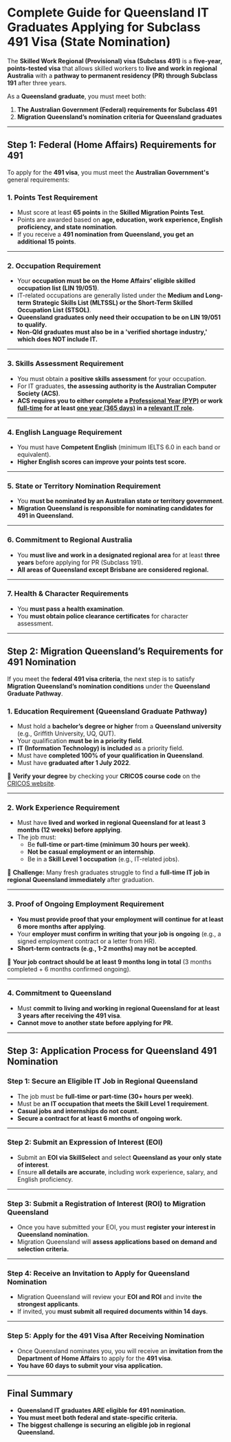 # **Complete Guide for Queensland IT Graduates Applying for Subclass 491 Visa (State Nomination)**

The **Skilled Work Regional (Provisional) visa (Subclass 491)** is a **five-year, points-tested visa** that allows skilled workers to **live and work in regional Australia** with a **pathway to permanent residency (PR) through Subclass 191** after three years.

As a **Queensland graduate**, you must meet both:
1. **The Australian Government (Federal) requirements for Subclass 491**
2. **Migration Queensland’s nomination criteria for Queensland graduates**

---

## **Step 1: Federal (Home Affairs) Requirements for 491**
To apply for the **491 visa**, you must meet the **Australian Government's** general requirements:

### **1. Points Test Requirement**
- Must score at least **65 points** in the **Skilled Migration Points Test**.
- Points are awarded based on **age, education, work experience, English proficiency, and state nomination**.
- If you receive a **491 nomination from Queensland, you get an additional 15 points**.

---

### **2. Occupation Requirement**
- Your **occupation must be on the Home Affairs’ eligible skilled occupation list (LIN 19/051)**.
- IT-related occupations are generally listed under the **Medium and Long-term Strategic Skills List (MLTSSL) or the Short-Term Skilled Occupation List (STSOL)**.
- **Queensland graduates only need their occupation to be on LIN 19/051 to qualify.**
- **Non-Qld graduates must also be in a 'verified shortage industry,' which does NOT include IT.**

---

### **3. Skills Assessment Requirement**
- You must obtain a **positive skills assessment** for your occupation.
- For IT graduates, **the assessing authority is the Australian Computer Society (ACS)**.
- **ACS requires you to either complete a [Professional Year (PYP)](https://www.acs.org.au/cpd-education/professional-year-program.html) or work [full-time](https://www.acs.org.au/msa/assessment-pathway/post-australian-study.html#:~:text=Can%20I%20have%20part%2Dtime%20work%20assessed%3F) for at least [one year (365 days)](https://www.acs.org.au/msa/assessment-pathway/post-australian-study.html#:~:text=One%20year%20(365%20days)%20of%20relevant%20work%20experience**%20in%20Australia) in a [relevant IT role](https://www.acs.org.au/msa/information-for-applicants/occupations-anzsco-codes/information-technology.html).**

---

### **4. English Language Requirement**
- You must have **Competent English** (minimum IELTS 6.0 in each band or equivalent).
- **Higher English scores can improve your points test score.**

---

### **5. State or Territory Nomination Requirement**
- You **must be nominated by an Australian state or territory government**.
- **Migration Queensland is responsible for nominating candidates for 491 in Queensland.**

---

### **6. Commitment to Regional Australia**
- You **must live and work in a designated regional area** for at least **three years** before applying for PR (Subclass 191).
- **All areas of Queensland except Brisbane are considered regional.**

---

### **7. Health & Character Requirements**
- You **must pass a health examination**.
- You **must obtain police clearance certificates** for character assessment.

---

## **Step 2: Migration Queensland’s Requirements for 491 Nomination**

If you meet the **federal 491 visa criteria**, the next step is to satisfy **Migration Queensland’s nomination conditions** under the **Queensland Graduate Pathway**.

### **1. Education Requirement (Queensland Graduate Pathway)**
- Must hold a **bachelor’s degree or higher** from a **Queensland university** (e.g., Griffith University, UQ, QUT).
- Your qualification **must be in a priority field**.
- **IT (Information Technology) is included** as a priority field.
- Must have **completed 100% of your qualification in Queensland**.
- Must have **graduated after 1 July 2022**.

📌 **Verify your degree** by checking your **CRICOS course code** on the [CRICOS website](https://cricos.education.gov.au/).

---

### **2. Work Experience Requirement**
- Must have **lived and worked in regional Queensland for at least 3 months (12 weeks) before applying**.
- The job must:
  - Be **full-time or part-time (minimum 30 hours per week)**.
  - **Not be casual employment or an internship**.
  - Be in a **Skill Level 1 occupation** (e.g., IT-related jobs).

📌 **Challenge:** Many fresh graduates struggle to find a **full-time IT job in regional Queensland immediately** after graduation.

---

### **3. Proof of Ongoing Employment Requirement**
- **You must provide proof that your employment will continue for at least 6 more months after applying**.
- Your **employer must confirm in writing that your job is ongoing** (e.g., a signed employment contract or a letter from HR).
- **Short-term contracts (e.g., 1-2 months) may not be accepted**.

📌 **Your job contract should be at least 9 months long in total** (3 months completed + 6 months confirmed ongoing).

---

### **4. Commitment to Queensland**
- Must **commit to living and working in regional Queensland for at least 3 years after receiving the 491 visa**.
- **Cannot move to another state before applying for PR.**

---

## **Step 3: Application Process for Queensland 491 Nomination**

### **Step 1: Secure an Eligible IT Job in Regional Queensland**
- The job must be **full-time or part-time (30+ hours per week)**.
- Must be **an IT occupation that meets the Skill Level 1 requirement**.
- **Casual jobs and internships do not count.**
- **Secure a contract for at least 6 months of ongoing work.**

---

### **Step 2: Submit an Expression of Interest (EOI)**
- Submit an **EOI via SkillSelect** and select **Queensland as your only state of interest**.
- Ensure **all details are accurate**, including work experience, salary, and English proficiency.

---

### **Step 3: Submit a Registration of Interest (ROI) to Migration Queensland**
- Once you have submitted your EOI, you must **register your interest in Queensland nomination**.
- Migration Queensland will **assess applications based on demand and selection criteria.**

---

### **Step 4: Receive an Invitation to Apply for Queensland Nomination**
- Migration Queensland will review your **EOI and ROI** and invite **the strongest applicants**.
- If invited, you **must submit all required documents within 14 days**.

---

### **Step 5: Apply for the 491 Visa After Receiving Nomination**
- Once Queensland nominates you, you will receive an **invitation from the Department of Home Affairs** to apply for the **491 visa**.
- **You have 60 days to submit your visa application.**

---

## **Final Summary**
- **Queensland IT graduates ARE eligible for 491 nomination.**
- **You must meet both federal and state-specific criteria.**
- **The biggest challenge is securing an eligible job in regional Queensland.**


